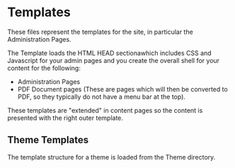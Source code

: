 # Templates

These files represent the templates for the site, in particular the Administration Pages.

The Template loads the HTML HEAD sectionawhich includes CSS and Javascript for your admin pages and you create the overall shell for your content for the following:

 * Administration Pages
 * PDF Document pages (These are pages which will then be converted to PDF, so they typically do not have a menu bar at the top).

These templates are "extended" in content pages so the content is presented with the right outer template.

## Theme Templates

The template structure for a theme is loaded from the Theme directory.
